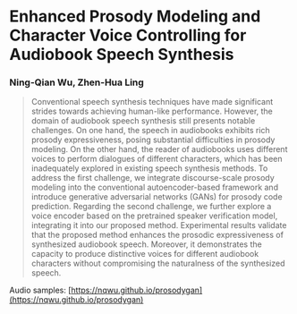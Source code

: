 # Enhanced Prosody Modeling and Character Voice Controlling for Audiobook Speech Synthesis

### Ning-Qian Wu, Zhen-Hua Ling

> Conventional speech synthesis techniques have made significant strides towards achieving human-like performance. However, the domain of audiobook speech synthesis still presents notable challenges. On one hand, the speech in audiobooks exhibits rich prosody expressiveness, posing substantial difficulties in prosody modeling. On the other hand, the reader of audiobooks uses different voices to perform dialogues of different characters, which has been inadequately explored in existing speech synthesis methods. To address the first challenge, we integrate discourse-scale prosody modeling into the conventional autoencoder-based framework and introduce generative adversarial networks (GANs) for prosody code prediction. Regarding the second challenge, we further explore a voice encoder based on the pretrained speaker verification model, integrating it into our proposed method. Experimental results validate that the proposed method enhances the prosodic expressiveness of synthesized audiobook speech. Moreover, it demonstrates the capacity to produce distinctive voices for different audiobook characters without compromising the naturalness of the synthesized speech.

Audio samples: [https://nqwu.github.io/prosodygan](https://nqwu.github.io/prosodygan)


